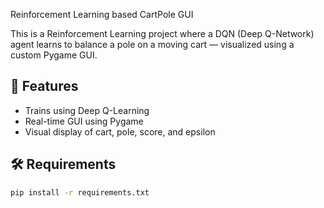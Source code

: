 Reinforcement Learning based CartPole GUI

This is a Reinforcement Learning project where a DQN (Deep Q-Network) agent learns to balance a pole on a moving cart — visualized using a custom Pygame GUI.

## 🧠 Features

- Trains using Deep Q-Learning
- Real-time GUI using Pygame
- Visual display of cart, pole, score, and epsilon

## 🛠 Requirements

```bash
pip install -r requirements.txt
